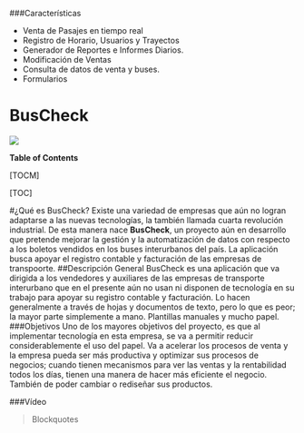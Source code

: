 
###Características

- Venta de Pasajes en tiempo real
- Registro de Horario, Usuarios y Trayectos
- Generador de Reportes e Informes Diarios.
- Modificación de Ventas
- Consulta de datos de venta y buses.
- Formularios


# BusCheck

![](https://user-images.githubusercontent.com/65929002/110558091-a5786700-8120-11eb-91c1-aa51e998e2d5.png)



**Table of Contents**

[TOCM]

[TOC]

#¿Qué es BusCheck?
Existe una variedad de empresas que aún no logran adaptarse a las nuevas tecnologías, la también llamada cuarta revolución industrial. De esta manera nace **BusCheck**, un proyecto aún en desarrollo que pretende mejorar la gestión y la automatización de datos con respecto a los boletos vendidos en los buses interurbanos del país. La aplicación busca apoyar el registro contable y facturación de las empresas de transpoorte. 
##Descripción General
BusCheck es una aplicación que va dirigida a los vendedores y auxiliares de las empresas de transporte interurbano que en el presente aún no usan ni disponen de tecnología en su trabajo para apoyar su registro contable y facturación. Lo hacen
generalmente a través de hojas y documentos de texto, pero lo que es peor; la mayor parte simplemente a mano. Plantillas manuales y mucho papel.
###Objetivos
Uno de los mayores objetivos del proyecto, es que al implementar tecnología en esta empresa, se va a permitir reducir considerablemente el uso del papel. Va a acelerar los procesos de venta y la empresa pueda ser más productiva y optimizar sus procesos de negocios; cuando tienen mecanismos para ver las ventas y la rentabilidad todos los días, tienen una manera de hacer más eficiente el negocio. También de poder cambiar o rediseñar sus productos.


###Vídeo

> Blockquotes

